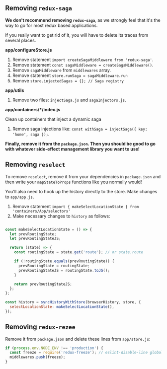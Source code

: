 ## Removing `redux-saga`

**We don't recommend removing `redux-saga`**, as we strongly feel that it's the
way to go for most redux based applications.

If you really want to get rid of it, you will have to delete its traces from several places.

**app/configureStore.js**

1. Remove statement `import createSagaMiddleware from 'redux-saga'`.
2. Remove statement `const sagaMiddleware = createSagaMiddleware()`.
3. Remove `sagaMiddleware` from `middlewares` array.
4. Remove statement `store.runSaga = sagaMiddleware.run`
5. Remove `store.injectedSagas = {}; // Saga registry`

**app/utils**

1. Remove two files: `injectSaga.js` and `sagaInjectors.js`.

**app/containers/\*/index.js**

Clean up containers that inject a dynamic saga

1. Remove saga injections like: `const withSaga = injectSaga({ key: 'home', saga });`.

**Finally, remove it from the `package.json`. Then you should be good to go with whatever
side-effect management library you want to use!**

## Removing `reselect`

To remove `reselect`, remove it from your dependencies in `package.json` and then write
your `mapStateToProps` functions like you normally would!

You'll also need to hook up the history directly to the store. Make changes to `app/app.js`.

1. Remove statement `import { makeSelectLocationState } from 'containers/App/selectors'`
2. Make necessary changes to `history` as follows:

```js

const makeSelectLocationState = () => {
  let prevRoutingState;
  let prevRoutingStateJS;

  return (state) => {
    const routingState = state.get('route'); // or state.route

    if (!routingState.equals(prevRoutingState)) {
      prevRoutingState = routingState;
      prevRoutingStateJS = routingState.toJS();
    }

    return prevRoutingStateJS;
  };
};

const history = syncHistoryWithStore(browserHistory, store, {
  selectLocationState: makeSelectLocationState(),
});
```
## Removing `redux-rezee`

Remove it from `package.json` and delete these lines from `app/store.js`:

```js
if (process.env.NODE_ENV !== 'production') {
  const freeze = require('redux-freeze'); // eslint-disable-line global-require
  middlewares.push(freeze);
}
```
